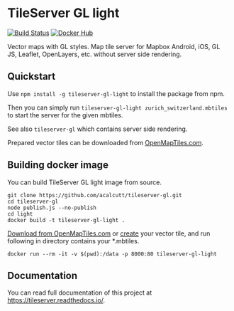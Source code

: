 # TileServer GL light
[![Build Status](https://travis-ci.org/wifidb/tileserver-gl.svg?branch=master)](https://travis-ci.org/wifidb/tileserver-gl)
[![Docker Hub](https://img.shields.io/badge/docker-hub-blue.svg)](https://hub.docker.com/r/wifidb/tileserver-gl/)

Vector maps with GL styles. Map tile server for Mapbox Android, iOS, GL JS, Leaflet, OpenLayers, etc. without server side rendering.

## Quickstart
Use `npm install -g tileserver-gl-light` to install the package from npm.

Then you can simply run `tileserver-gl-light zurich_switzerland.mbtiles` to start the server for the given mbtiles.

See also `tileserver-gl` which contains server side rendering.

Prepared vector tiles can be downloaded from [OpenMapTiles.com](https://openmaptiles.com/downloads/planet/).

## Building docker image

You can build TileServer GL light image from source.

```
git clone https://github.com/acalcutt/tileserver-gl.git
cd tileserver-gl
node publish.js --no-publish
cd light
docker build -t tileserver-gl-light .
```

[Download from OpenMapTiles.com](https://openmaptiles.com/downloads/planet/) or [create](https://github.com/openmaptiles/openmaptiles) your vector tile, and run following in directory contains your *.mbtiles.

```
docker run --rm -it -v $(pwd):/data -p 8000:80 tileserver-gl-light
```

## Documentation
You can read full documentation of this project at https://tileserver.readthedocs.io/.